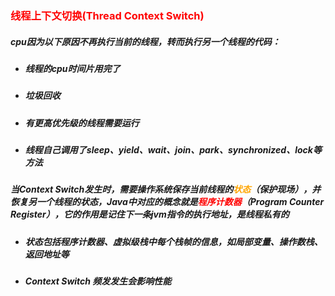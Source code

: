 ### <font color='red'>线程上下文切换(Thread Context Switch)</font>



##### cpu因为以下原因不再执行当前的线程，转而执行另一个线程的代码：

- ##### 线程的cpu时间片用完了

- ##### 垃圾回收

- ##### 有更高优先级的线程需要运行

- ##### 线程自己调用了sleep、yield、wait、join、park、synchronized、lock等方法



##### 当Context Switch发生时，需要操作系统保存当前线程的<font color='orange'>状态</font>（保护现场），并恢复另一个线程的状态，Java中对应的概念就是<font color='red'>程序计数器</font>（Program Counter Register），它的作用是记住下一条jvm指令的执行地址，是线程私有的

- ##### 状态包括程序计数器、虚拟级栈中每个栈帧的信息，如局部变量、操作数栈、返回地址等

- ##### Context Switch 频发发生会影响性能

